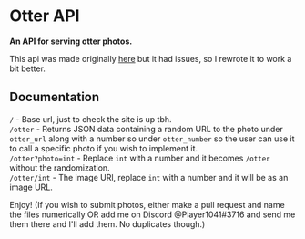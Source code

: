 # Otter API

__An API for serving otter photos.__

This api was made originally [here](https://github.com/Player1041/old-animal-pics-api) but it had issues, so I rewrote it to work a bit better.

## Documentation

`/` - Base url, just to check the site is up tbh.  
`/otter` - Returns JSON data containing a random URL to the photo under `otter_url` along with a number so under `otter_number` so the user can use it to call a specific photo if you wish to implement it.  
`/otter?photo=int` - Replace `int` with a number and it becomes `/otter` without the randomization.  
`/otter/int` - The image URl, replace `int` with a number and it will be as an image URL.  

Enjoy!
(If you wish to submit photos, either make a pull request and name the files numerically OR add me on Discord @Player1041#3716 and send me them there and I'll add them. No duplicates though.)